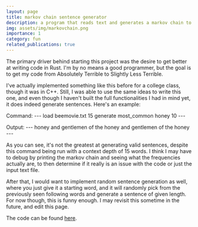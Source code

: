 ```yaml
---
layout: page
title: markov chain sentence generator
description: a program that reads text and generates a markov chain to then produce its own sentences given a prompt word
img: assets/img/markovchain.png
importance: 1
category: fun
related_publications: true
---
```


The primary driver behind starting this project was the desire to get better at writing code in Rust. I'm by no means a good programmer, but the goal is to get my code from Absolutely Terrible to Slightly Less Terrible. 

I've actually implemented something like this before for a college class, though it was in C++. Still, I was able to use the same ideas to write this one, and even though I haven't built the full functionalities I had in mind yet, it does indeed generate sentences. Here's an example:

Command:
    ---
    load beemovie.txt 15
    generate most_common honey 10
    ---

Output:
    ---
    honey and gentlemen of the honey and gentlemen of the honey
    ---

As you can see, it's not the greatest at generating valid sentences, despite this command being run with a context depth of 15 words. I think I may have to debug by printing the markov chain and seeing what the frequencies actually are, to then determine if it really is an issue with the code or just the input text file. 

After that, I would want to implement random sentence generation as well, where you just give it a starting word, and it will randomly pick from the previously seen following words and generate a sentence of given length. For now though, this is funny enough. I may revisit this sometime in the future, and edit this page.

The code can be found <a href="https://github.com/vyasj/markov">here</a>.